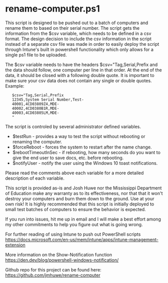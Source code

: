 # rename-computer.ps1

This script is designed to be pushed out to a batch of computers and rename
them to <prefix><asset> based on their serial number.  The script gets the
information from the $csv variable, which needs to be defined in a csv format.
The design decision to include the csv information in the script instead of a
separate csv file was made in order to easily deploy the script through
Intune's built in powershell functionality which only allows for a single ps1
file to be uploaded.

The $csv variable needs to have the headers $csv="Tag,Serial,Prefix and the
data should follow, one computer per line in that order.  At the end of the
data, it should be closed with a following double quote.  It is important to 
make sure your csv data does not contain any single or double quotes.
Example:
 ```
    $csv="Tag,Serial,Prefix
    12345,System Serial Number,Test-
    40001,4CD03809Z4,MDE-
    40002,4CD0380B1R,MDE-
    40003,4CD03805LM,MDE-
    "
```
The script is controled by several administrator defined variables. 
 * $testRun - provides a way to test the script without rebooting or renaming the computer.  
 * $forceReboot - forces the system to restart after the name change.  
 * $rebootTimeoutInSec - if rebooting, how many seconds do you want to give the end user to save docs, etc. before rebooting.  
 * $notifyUser - notify the user using the Windows 10 toast notifications.  

Please read the comments above each variable for a more detailed description
of each variable.

This script is provided as-is and Josh Huwe nor the Mississippi Department of
Education make any warranty as to its effectiveness, nor that that it won't
destroy your computers and burn them down to the ground.  Use at your own risk!
It is highly recommended that this script is initially deployed to small test
batches of computers to ensure the behavior is expected.

If you run into issues, hit me up in email and I will make a best effort among
my other commitments to help you figure out what is going wrong.

For further reading of using Intune to push out PowerShell scripts  
https://docs.microsoft.com/en-us/mem/intune/apps/intune-management-extension

More information on the Show-Notification function  
 https://den.dev/blog/powershell-windows-notification/

Github repo for this project can be found here:  
https://github.com/jmhuwe/rename-computer
